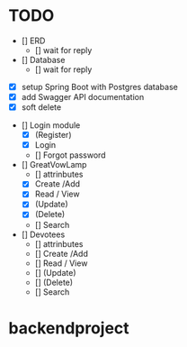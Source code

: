 # TODO

- [] ERD
  - [] wait for reply
- [] Database
  - [] wait for reply
- [x] setup Spring Boot with Postgres database
- [x] add Swagger API documentation
- [x] soft delete
- [] Login module
  - [x] (Register)
  - [x] Login
  - [] Forgot password
- [] GreatVowLamp
  - [] attrinbutes
  - [x] Create /Add
  - [x] Read / View
  - [x] (Update)
  - [x] (Delete)
  - [] Search
- [] Devotees
  - [] attrinbutes
  - [] Create /Add
  - [] Read / View
  - [] (Update)
  - [] (Delete)
  - [] Search
# backendproject
